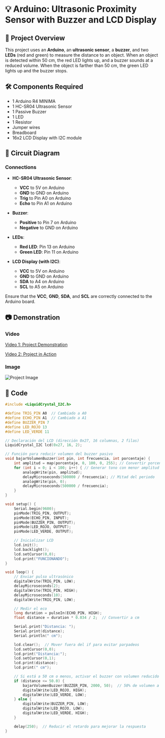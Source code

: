 # 💡 Arduino: Ultrasonic Proximity Sensor with Buzzer and LCD Display

## 📌 Project Overview

This project uses an **Arduino**, an **ultrasonic sensor**, a **buzzer**, and two **LEDs** (red and green) to measure the distance to an object. When an object is detected within 50 cm, the red LED lights up, and a buzzer sounds at a reduced volume. When the object is farther than 50 cm, the green LED lights up and the buzzer stops.

## 🛠️ Components Required

- 1 Arduino R4 MINIMA
- 1 HC-SR04 Ultrasonic Sensor
- 1 Passive Buzzer
- 1 LED
- 1 Resistor 
- Jumper wires
- Breadboard
- 16x2 LCD Display with I2C module

## 🔗 Circuit Diagram

### Connections

- **HC-SR04 Ultrasonic Sensor**:
  - **VCC** to 5V on Arduino
  - **GND** to GND on Arduino
  - **Trig** to Pin A0 on Arduino
  - **Echo** to Pin A1 on Arduino

- **Buzzer**:
  - **Positive** to Pin 7 on Arduino
  - **Negative** to GND on Arduino

- **LEDs**:
  - **Red LED**: Pin 13 on Arduino
  - **Green LED**: Pin 11 on Arduino

- **LCD Display (with I2C)**:
  - **VCC** to 5V on Arduino
  - **GND** to GND on Arduino
  - **SDA** to A4 on Arduino
  - **SCL** to A5 on Arduino

Ensure that the **VCC**, **GND**, **SDA**, and **SCL** are correctly connected to the Arduino board.

## 📷 Demonstration  

### Video

[Video 1: Project Demonstration](https://www.youtube.com/watch?v=YOUR_VIDEO_ID_1)  

[Video 2: Project in Action](https://www.youtube.com/watch?v=YOUR_VIDEO_ID_2)

### Image
![Project Image](https://github.com/user-attachments/assets/c9a0cb3a-f4b2-4a2d-a7f2-9950d79be0f9)

## 📝 Code

```cpp
#include <LiquidCrystal_I2C.h>

#define TRIG_PIN A0  // Cambiado a A0
#define ECHO_PIN A1  // Cambiado a A1
#define BUZZER_PIN 7  
#define LED_ROJO 13
#define LED_VERDE 11

// Declaración del LCD (dirección 0x27, 16 columnas, 2 filas)
LiquidCrystal_I2C lcd(0x27, 16, 2);

// Función para reducir volumen del buzzer pasivo
void bajarVolumenBuzzer(int pin, int frecuencia, int porcentaje) {
    int amplitud = map(porcentaje, 0, 100, 0, 255); // Convertir porcentaje a PWM
    for (int i = 0; i < 100; i++) { // Generar tono con menor amplitud
        analogWrite(pin, amplitud);
        delayMicroseconds(500000 / frecuencia); // Mitad del periodo
        analogWrite(pin, 0);
        delayMicroseconds(500000 / frecuencia);
    }
}

void setup() {
    Serial.begin(9600);
    pinMode(TRIG_PIN, OUTPUT);
    pinMode(ECHO_PIN, INPUT);
    pinMode(BUZZER_PIN, OUTPUT);
    pinMode(LED_ROJO, OUTPUT);
    pinMode(LED_VERDE, OUTPUT);

    // Inicializar LCD
    lcd.init();
    lcd.backlight();
    lcd.setCursor(0,0);
    lcd.print("FUNCIONANDO");
}

void loop() {
    // Enviar pulso ultrasónico
    digitalWrite(TRIG_PIN, LOW);
    delayMicroseconds(2);
    digitalWrite(TRIG_PIN, HIGH);
    delayMicroseconds(10);
    digitalWrite(TRIG_PIN, LOW);

    // Medir el eco
    long duration = pulseIn(ECHO_PIN, HIGH);
    float distance = duration * 0.034 / 2;  // Convertir a cm

    Serial.print("Distancia: ");
    Serial.print(distance);
    Serial.println(" cm");

    lcd.clear();  // Mover fuera del if para evitar parpadeos
    lcd.setCursor(0,0);
    lcd.print("Distancia:");
    lcd.setCursor(0,1);
    lcd.print(distance);
    lcd.print(" cm");

    // Si está a 50 cm o menos, activar el buzzer con volumen reducido
    if (distance <= 50.0) {
        bajarVolumenBuzzer(BUZZER_PIN, 2000, 50);  // 50% de volumen a 2kHz
        digitalWrite(LED_ROJO, HIGH);
        digitalWrite(LED_VERDE, LOW);
    } else {
        digitalWrite(BUZZER_PIN, LOW);
        digitalWrite(LED_ROJO, LOW);
        digitalWrite(LED_VERDE, HIGH);
    }

    delay(250);  // Reducir el retardo para mejorar la respuesta
}
